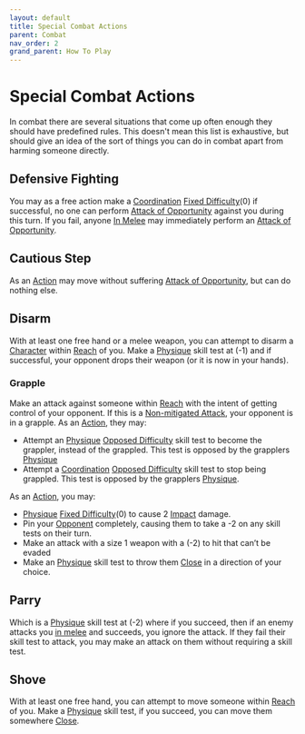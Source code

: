 ```yaml
---
layout: default
title: Special Combat Actions
parent: Combat
nav_order: 2
grand_parent: How To Play
---
```

# Special Combat Actions
In combat there are several situations that come up often enough they should have predefined rules. This doesn't mean this list is exhaustive, but should give an idea of the sort of things you can do in combat apart from harming someone directly.

## Defensive Fighting
You may as a free action make a [Coordination](Agility#Coordination) [Fixed Difficulty](Skills#Fixed%20Difficulty)(0) if successful, no one can perform [Attack of Opportunity](Game/Core/Reacting#Attack%20of%20Opportunity) against you during this turn. If you fail, anyone [In Melee](Game/Core/Effects#In%20Melee) may immediately perform an [Attack of Opportunity](Game/Core/Reacting#Attack%20of%20Opportunity).

## Cautious Step
As an [Action](Game/Core/Terminology#Action) may move without suffering [Attack of Opportunity](Game/Core/Reacting#Attack%20of%20Opportunity), but can do nothing else.

## Disarm
With at least one free hand or a melee weapon, you can attempt to disarm a [Character](Terminology#Character) within [Reach](Game/Core/Movement#Reach) of you. Make a [Physique](Strength#Physique) skill test at (-1) and if successful, your opponent drops their weapon (or it is now in your hands).

### Grapple
Make an attack against someone within [Reach](Game/Core/Movement#Reach) with the intent of getting control of your opponent. If this is a [Non-mitigated Attack](Terminology#Non-mitigated%20Attack), your opponent is in a grapple. 
As an [Action](Game/Core/Terminology#Action), they may:
* Attempt an [Physique](Strength#Physique) [Opposed Difficulty](Skills#Opposed%20Difficulty) skill test to become the grappler, instead of the grappled. This test is opposed by the grapplers [Physique](Strength#Physique)
* Attempt a [Coordination](Agility#Coordination) [Opposed Difficulty](Skills#Opposed%20Difficulty) skill test to stop being grappled. This test is opposed by the grapplers [Physique](Strength#Physique).

As an [Action](Game/Core/Terminology#Action), you may:
* [Physique](Game/Core/Strength#Physique) [Fixed Difficulty](Game/Core/Skills#Fixed%20Difficulty)(0) to cause 2 [Impact](Game/Core/Injury#Impact) damage.
* Pin your [Opponent](Terminology#Opponent) completely, causing them to take a -2 on any skill tests on their turn.
* Make an attack with a size 1 weapon with a (-2) to hit that can’t be evaded
* Make an [Physique](Strength#Physique) skill test to throw them [Close](Game/Core/Movement#Close) in a direction of your choice.

## Parry
Which is a [Physique](Strength#Physique) skill test at (-2) where if you succeed, then if an enemy attacks you [in melee](#Being%20in%20Melee%20Combat) and succeeds, you ignore the attack. If they fail their skill test to attack, you may make an attack on them without requiring a skill test.

## Shove
With at least one free hand, you can attempt to move someone within [Reach](Game/Core/Movement#Reach) of you. Make a [Physique](Strength#Physique) skill test, if you succeed, you can move them somewhere [Close](Game/Core/Movement#Close).

